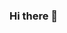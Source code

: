 ### Hi there 👋

<!--
**T_MOGSAK** is a ✨ _special_ ✨ repository because its `README.md` (this file) appears on your GitHub profile.

Here are some ideas to get you started:

- 🔭 I’m currently working on ... Freelance, Developer Engineer
- 🌱 I’m currently learning ...I graduated with a master's degree
- 👯 I’m looking to collaborate on . Thailand
- ⚡ Fun fact: ...🥰
-->

